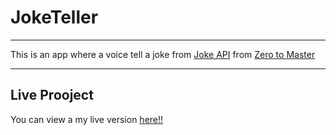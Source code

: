 # JokeTeller

***
This is an app where a voice tell a joke from [Joke API](https://sv443.net/jokeapi/v2/)
from  [Zero to Master ](https://academy.zerotomastery.io/p/javascript-projects)
*** 
## Live Prooject

You can view a my live version [here!!](https://bruno0x.github.io/JokeTeller)



